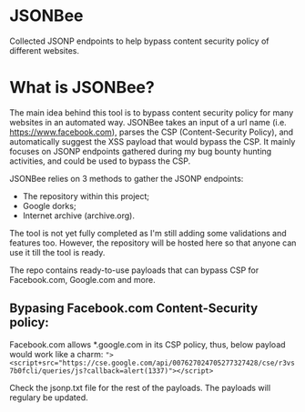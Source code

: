 # JSONBee
Collected JSONP endpoints to help bypass content security policy of different websites.


# What is JSONBee?

The main idea behind this tool is to bypass content security policy for many websites in an automated way. JSONBee takes an input of a url name (i.e. https://www.facebook.com), parses the CSP (Content-Security Policy), and automatically suggest the XSS payload that would bypass the CSP. It mainly focuses on JSONP endpoints gathered during my bug bounty hunting activities, and could be used to bypass the CSP.

JSONBee relies on 3 methods to gather the JSONP endpoints:
* The repository within this project;
* Google dorks;
* Internet archive (archive.org).

The tool is not yet fully completed as I'm still adding some validations and features too. However, the repository will be hosted here so that anyone can use it till the tool is ready.

The repo contains ready-to-use payloads that can bypass CSP for Facebook.com, Google.com and more.

## Bypasing Facebook.com Content-Security policy:
Facebook.com allows *.google.com in its CSP policy, thus, below payload would work like a charm:
`"><script+src="https://cse.google.com/api/007627024705277327428/cse/r3vs7b0fcli/queries/js?callback=alert(1337)"></script>`

Check the jsonp.txt file for the rest of the payloads. The payloads will regulary be updated.
